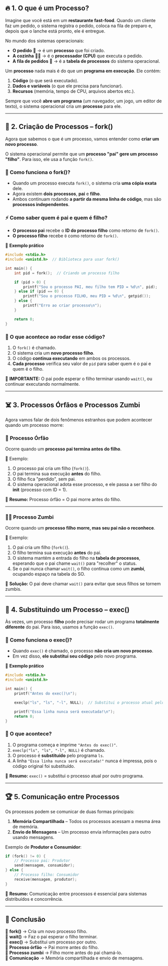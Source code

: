 ## 🔥 **1. O que é um Processo?**  

Imagine que você está em um **restaurante fast-food**. Quando um cliente faz um pedido, o sistema registra o pedido, coloca na fila de preparo e, depois que o lanche está pronto, ele é entregue.  

No mundo dos sistemas operacionais:  
- **O pedido** 📄 → é um **processo** que foi criado.  
- **A cozinha** 👨‍🍳 → é o **processador (CPU)** que executa o pedido.  
- **A fila de pedidos** 📝 → é a **tabela de processos** do sistema operacional.  

Um **processo** nada mais é do que um **programa em execução**. Ele contém:  
1. **Código** (o que será executado).  
2. **Dados e variáveis** (o que ele precisa para funcionar).  
3. **Recursos** (memória, tempo de CPU, arquivos abertos etc.).  

Sempre que você **abre um programa** (um navegador, um jogo, um editor de texto), o sistema operacional cria um **processo** para ele.

---

## 🧬 **2. Criação de Processos – fork()**  

Agora que sabemos o que é um processo, vamos entender como **criar um novo processo**.  

O sistema operacional permite que um **processo "pai" gere um processo "filho"**. Para isso, ele usa a função `fork()`.  

### 🔹 **Como funciona o fork()?**  
- Quando um processo executa `fork()`, o sistema cria **uma cópia exata** dele.  
- Agora existem **dois processos**, **pai** e **filho**.  
- Ambos continuam rodando **a partir da mesma linha de código**, mas são **processos independentes**.  

### ⚡ **Como saber quem é pai e quem é filho?**  
- **O processo pai** recebe o **ID do processo filho** como retorno de `fork()`.  
- **O processo filho** recebe `0` como retorno de `fork()`.  

🔹 **Exemplo prático**  

```c
#include <stdio.h>
#include <unistd.h>  // Biblioteca para usar fork()

int main() {
    int pid = fork();  // Criando um processo filho

    if (pid > 0) {
        printf("Sou o processo PAI, meu filho tem PID = %d\n", pid);
    } else if (pid == 0) {
        printf("Sou o processo FILHO, meu PID = %d\n", getpid());
    } else {
        printf("Erro ao criar processo\n");
    }

    return 0;
}
```

### 🧐 **O que acontece ao rodar esse código?**  
1. O `fork()` é chamado.  
2. O sistema cria um **novo processo filho**.  
3. O código **continua executando** em ambos os processos.  
4. **Cada processo** verifica seu valor de `pid` para saber quem é o pai e quem é o filho.  

📌 **IMPORTANTE:** O pai pode esperar o filho terminar usando `wait()`, ou continuar executando normalmente.

---

## ☠️ **3. Processos Órfãos e Processos Zumbi**  

Agora vamos falar de dois fenômenos estranhos que podem acontecer quando um processo morre:  

### 🧩 **Processo Órfão**  
Ocorre quando um **processo pai termina antes do filho**.  

🔹 Exemplo:  
1. O processo pai cria um filho (`fork()`).  
2. O pai termina sua execução **antes** do filho.  
3. O filho fica "perdido", sem pai.  
4. O sistema operacional adota esse processo, e ele passa a ser filho do **init** (processo com ID = 1).  

📌 **Resumo:** Processo órfão = O pai morre antes do filho.

---

### 🧟‍♂️ **Processo Zumbi**  
Ocorre quando um **processo filho morre, mas seu pai não o reconhece**.  

🔹 Exemplo:  
1. O pai cria um filho (`fork()`).  
2. O filho termina sua execução **antes** do pai.  
3. O sistema mantém a entrada do filho na **tabela de processos**, esperando que o pai chame `wait()` para "recolher" o status.  
4. Se o pai nunca chamar `wait()`, o filho continua como um **zumbi**, ocupando espaço na tabela do SO.  

📌 **Solução:** O pai deve chamar `wait()` para evitar que seus filhos se tornem zumbis.

---

## 🔄 **4. Substituindo um Processo – exec()**  

Às vezes, um processo **filho** pode precisar rodar um programa **totalmente diferente** do pai. Para isso, usamos a função `exec()`.  

### 🔹 **Como funciona o exec()?**  
- Quando `exec()` é chamado, o processo **não cria um novo processo**.  
- Em vez disso, **ele substitui seu código** pelo novo programa.  

🔹 **Exemplo prático**  

```c
#include <stdio.h>
#include <unistd.h>

int main() {
    printf("Antes do exec()\n");

    execlp("ls", "ls", "-l", NULL);  // Substitui o processo atual pelo comando "ls -l"

    printf("Essa linha nunca será executada!\n");
    return 0;
}
```

### 🧐 **O que acontece?**  
1. O programa começa e imprime `"Antes do exec()"`.  
2. `execlp("ls", "ls", "-l", NULL)` é chamado.  
3. O processo é **substituído** pelo programa `ls`.  
4. A linha `"Essa linha nunca será executada!"` nunca é impressa, pois o código original foi substituído.

📌 **Resumo:** `exec()` = substitui o processo atual por outro programa.

---

## 🏆 **5. Comunicação entre Processos**  

Os processos podem se comunicar de duas formas principais:  
1. **Memória Compartilhada** – Todos os processos acessam a mesma área de memória.  
2. **Envio de Mensagens** – Um processo envia informações para outro usando mensagens.  

Exemplo de **Produtor e Consumidor**:  

```c
if (fork() != 0) {
    // Processo pai: Produtor
    send(mensagem, consumidor);
} else {
    // Processo filho: Consumidor
    receive(mensagem, produtor);
}
```

📌 **Resumo:** Comunicação entre processos é essencial para sistemas distribuídos e concorrência.

---

## 🎯 **Conclusão**  

🔹 **fork()** → Cria um novo processo filho.  
🔹 **wait()** → Faz o pai esperar o filho terminar.  
🔹 **exec()** → Substitui um processo por outro.  
🔹 **Processo órfão** → Pai morre antes do filho.  
🔹 **Processo zumbi** → Filho morre antes do pai chamá-lo.  
🔹 **Comunicação** → Memória compartilhada e envio de mensagens.  

